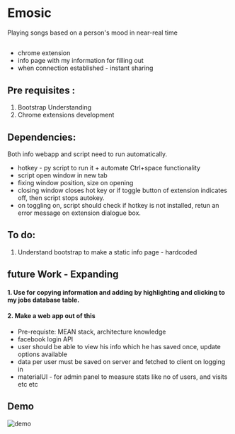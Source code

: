 # Emosic
Playing songs based on a person's mood in near-real time

##


* chrome extension
* info page with my information for filling out
* when connection established - instant sharing

## Pre requisites :
1. Bootstrap Understanding
2. Chrome extensions development

## Dependencies:

Both info webapp and script need to run automatically.
* hotkey - py script to run it + automate Ctrl+space functionality
* script open window in new tab
* fixing window position, size on opening
* closing window closes hot key or if toggle button of extension indicates off, then script stops autokey.
* on toggling on, script should check if hotkey is not installed, retun an error message on extension dialogue box.

## To do:
1. Understand bootstrap to make a static info page - hardcoded

## future Work - Expanding

#### 1. Use for copying information and adding by highlighting and clicking to my jobs database table.
#### 2. Make a web app out of this
- Pre-requiste: MEAN stack, architecture knowledge 
- facebook login API
- user should be able to view his info which he has saved once, update options available
- data per user must be saved on server and fetched to client on logging in
- materialUI - for admin panel to measure stats like no of users, and visits etc etc 

## Demo

![demo](https://user-images.githubusercontent.com/24850323/36073460-ec17a9ec-0efe-11e8-87fa-74e0b761c397.jpg)
